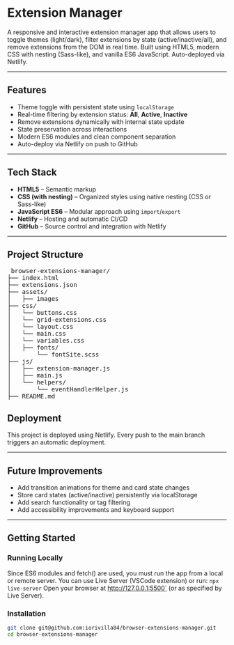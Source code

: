 # Extension Manager

A responsive and interactive extension manager app that allows users to toggle themes (light/dark), filter extensions by state (active/inactive/all), and remove extensions from the DOM in real time. Built using HTML5, modern CSS with nesting (Sass-like), and vanilla ES6 JavaScript. Auto-deployed via Netlify.

---

## Features

- Theme toggle with persistent state using `localStorage`
- Real-time filtering by extension status: **All**, **Active**, **Inactive**
- Remove extensions dynamically with internal state update
- State preservation across interactions
- Modern ES6 modules and clean component separation
- Auto-deploy via Netlify on push to GitHub

---

## Tech Stack

- **HTML5** – Semantic markup
- **CSS (with nesting)** – Organized styles using native nesting (CSS or Sass-like)
- **JavaScript ES6** – Modular approach using `import`/`export`
- **Netlify** – Hosting and automatic CI/CD
- **GitHub** – Source control and integration with Netlify

---

## Project Structure
<pre lang="markdown"> browser-extensions-manager/
├── index.html
├── extensions.json
├── assets/
│   ├── images
├── css/
│   └── buttons.css
│   └── grid-extensions.css
│   └── layout.css
│   └── main.css
│   └── variables.css
│   ├── fonts/
│       └── fontSite.scss
├── js/
│   ├── extension-manager.js
│   ├── main.js
│   └── helpers/
│       └── eventHandlerHelper.js
├── README.md </pre>

## Deployment
This project is deployed using Netlify. Every push to the main branch triggers an automatic deployment.

---

## Future Improvements
- Add transition animations for theme and card state changes
- Store card states (active/inactive) persistently via localStorage
- Add search functionality or tag filtering
- Add accessibility improvements and keyboard support

---

## Getting Started
### Running Locally
Since ES6 modules and fetch() are used, you must run the app from a local or remote server.
You can use Live Server (VSCode extension) or run:
`npx live-server`
Open your browser at http://127.0.0.1:5500` (or as specified by Live Server).

### Installation

```bash
git clone git@github.com:iorivilla84/browser-extensions-manager.git
cd browser-extensions-manager
